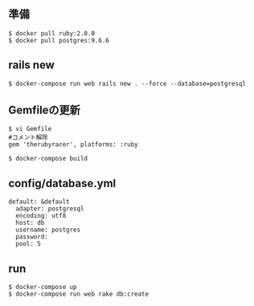 ## 準備

    $ docker pull ruby:2.0.0
    $ docker pull postgres:9.6.6

## rails new
    $ docker-compose run web rails new . --force --database=postgresql

## Gemfileの更新
    $ vi Gemfile
    #コメント解除
    gem 'therubyracer', platforms: :ruby

    $ docker-compose build

## config/database.yml
    default: &default
      adapter: postgresql
      encoding: utf8
      host: db
      username: postgres
      password:
      pool: 5

## run
    $ docker-compose up
    $ docker-compose run web rake db:create


